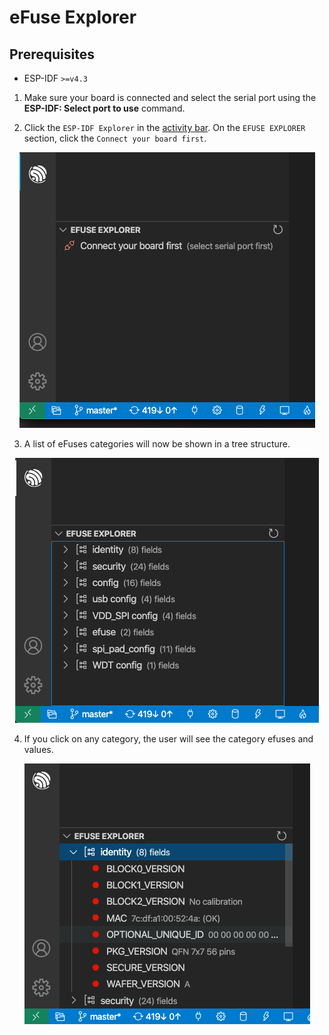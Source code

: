 # eFuse Explorer

## Prerequisites

- ESP-IDF `>=v4.3`

1. Make sure your board is connected and select the serial port using the **ESP-IDF: Select port to use** command.

2. Click the `ESP-IDF Explorer` in the [activity bar](https://code.visualstudio.com/docs/getstarted/userinterface). On the `EFUSE EXPLORER` section, click the `Connect your board first`.

<p align="center">
  <img src="../../media/tutorials/efuse/efuse_connect.png" alt="eFuse Explorer connect">
</p>

3. A list of eFuses categories will now be shown in a tree structure.

<p align="center">
  <img src="../../media/tutorials/efuse/efuse_list.png" alt="eFuse Explorer list">
</p>

4. If you click on any category, the user will see the category efuses and values.

<p align="center">
  <img src="../../media/tutorials/efuse/efuse_expanded.png" alt="eFuse Explorer expanded">
</p>
